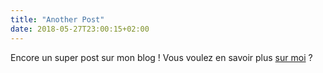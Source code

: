 ```yaml
---
title: "Another Post"
date: 2018-05-27T23:00:15+02:00
---
```


Encore un super post sur mon blog !
Vous voulez en savoir plus [sur moi](/about) ?

